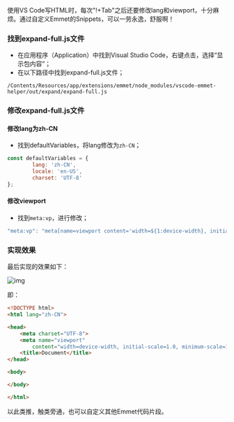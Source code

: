 使用VS Code写HTML时，每次"!+Tab"之后还要修改lang和viewport，十分麻烦。通过自定义Emmet的Snippets，可以一劳永逸，舒服啊！

### 找到expand-full.js文件

- 在应用程序（Application）中找到Visual Studio Code，右键点击，选择“显示包内容”；
- 在以下路径中找到expand-full.js文件；

```
/Contents/Resources/app/extensions/emmet/node_modules/vscode-emmet-helper/out/expand/expand-full.js
```

### 修改expand-full.js文件

#### 修改lang为zh-CN

- 找到defaultVariables，将lang修改为`zh-CN`；

```javascript
const defaultVariables = {
		lang: 'zh-CN',
		locale: 'en-US',
		charset: 'UTF-8'
};
```

#### 修改viewport

- 找到`meta:vp`，进行修改；

```javascript
"meta:vp": "meta[name=viewport content='width=${1:device-width}, initial-scale=${2:1.0}, minimum-scale=${3:1.0}, maximum-scale=${4:1.0}, user-scalable=${5:no}']",
```

### 实现效果

最后实现的效果如下：

![img](https://zhuye-1308301598.file.myqcloud.com/markdown/1582167954494-c2b455b4-40c2-4f0a-a55d-a7370d1e563c.gif)



即：

```html
<!DOCTYPE html>
<html lang="zh-CN">

<head>
    <meta charset="UTF-8">
    <meta name="viewport"
        content="width=device-width, initial-scale=1.0, minimum-scale=1.0, maximum-scale=1.0, user-scalable=no">
    <title>Document</title>
</head>

<body>

</body>

</html>
```

以此类推，触类旁通，也可以自定义其他Emmet代码片段。